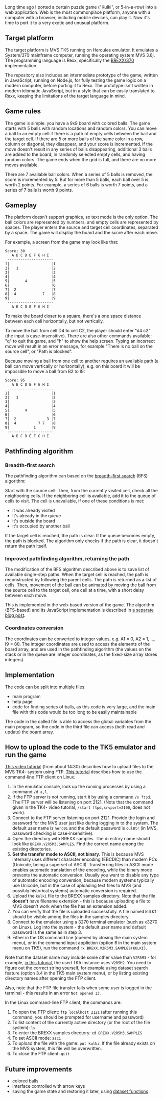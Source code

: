 Long time ago I ported a certain puzzle game ("Kulki", or 5-in-a-row) into a web application. Web is the most commonplace platform, anyone with a computer with a browser, including mobile devices, can play it. Now it's time to port it to a very exotic and unusual platform.

## Target platform

The target platform is MVS TK5 running on Hercules emulator. It emulates a System/370 mainframe computer, running the operating system MVS 3.8j. The programming language is Rexx, specifically the [BREXX/370](https://brexx370.readthedocs.io/en/latest/index.html) implementation.

The repository also includes an intermediate prototype of the game, written in JavaScript, running on Node.js, for fully testing the game logic on a modern computer, before porting it to Rexx. The prototype isn't written in modern idiomatic JavaScript, but in a style that can be easily translated to Rexx, keeping the limitations of the target language in mind.

## Game rules

The game is simple: you have a 9x9 board with colored balls. The game starts with 5 balls with random locations and random colors. You can move a ball to an empty cell if there is a path of empty cells between the ball and the target cell. If there are 5 or more balls of the same color in a row, column or diagonal, they disappear, and your score is incremented. If the move doesn't result in any series of balls disappearing, additional 3 balls are added to the board, in randomly selected empty cells, and having random colors. The game ends when the grid is full, and there are no more moves available.

There are 7 available ball colors. When a series of 5 balls is removed, the score is incremented by 5. But for more than 5 balls, each ball over 5 is worth 2 points. For example, a series of 6 balls is worth 7 points, and a series of 7 balls is worth 9 points.

## Gameplay

The platform doesn't support graphics, so text mode is the only option. The ball colors are represented by numbers, and empty cells are represented by spaces. The player enters the source and target cell coordinates, separated by a space. The game will display the board and the score after each move.

For example, a screen from the game may look like that:

```
Score: 30
   A B C D E F G H I
 ---------------------
1|                   |1
2|   1               |2
3|                   |3
4|                   |4
5|       4           |5
6|                   |6
7|  2                |7
8|  4            7   |8
9|                   |9
 ---------------------
   A B C D E F G H I
```

To make the board closer to a square, there's a one space distance between each cell horizontally, but not vertically.

To move the ball from cell D4 to cell C2, the player should enter "d4 c2" (the input is case-insensitive). There are also other commands available: "q" to quit the game, and "h" to show the help screen. Typing an incorrect move will result in an error message, for example "There is no ball on the source cell", or "Path is blocked".

Because moving a ball from one cell to another requires an available path (a ball can move vertically or horizontally), e.g. on this board it will be impossible to move a ball from B2 to I9:

```
Score: 95
   A B C D E F G H I
 ---------------------
1|                   |1
2|   1               |2
3|                   |3
4|                   |4
5|       4           |5
6|                   |6
7|  2              3 |7
8|  4          7 7   |8
9|           1       |9
 ---------------------
   A B C D E F G H I
```

## Pathfinding algorithm

### Breadth-first search

The pathfinding algorithm can based on the [breadth-first search](https://en.wikipedia.org/wiki/Breadth-first_search) (BFS) algorithm:

Start with the source cell. Then, from the currently visited cell, check all the neighboring cells. If the neighboring cell is available, add it to the queue of cells to visit. The cell is unavailable, if one of these conditions is met:

- it was already visited
- it's already in the queue
- it's outside the board
- it's occupied by another ball

If the target cell is reached, the path is clear. If the queue becomes empty, the path is blocked. The algorithm only checks if the path is clear, it doesn't return the path itself.

### Improved pathfinding algorithm, returning the path

The modification of the BFS algorithm described above is to save list of available single-step paths. When the target cell is reached, the path is reconstructed by following the parent cells. The path is returned as a list of cells. Then, movement of the ball can be animated by moving the ball from the source cell to the target cell, one cell at a time, with a short delay between each move.

This is implemented in the web-based version of the game. The algorithm (BFS-based) and its JavaScript implementation is described in [a separate blog post](https://mieszkogulinski.github.io/pathfinding-algorithm-in-a-puzzle-game).

### Coordinates conversion

The coordinates can be converted to integer values, e.g. A1 = 0, A2 = 1, ..., I9 = 80. The integer coordinates are used to access the elements of the board array, and are used in the pathfinding algorithm (the values on the stack or in the queue are integer coordinates, as the fixed-size array stores integers).

## Implementation

The code [can be split into multiple files](https://brexx370.readthedocs.io/en/latest/calling.html):

- main program
- help page
- code for finding series of balls, as this code is very large, and the main file with this code would be too long to be easily maintainable

The code in the called file is able to access the global variables from the main program, so the code in the third file can access (both read and update) the board array.

## How to upload the code to the TK5 emulator and run the game

[This video tutorial](https://www.youtube.com/watch?v=Ks2YPiP0tys) (from about 14:30) describes how to upload files to the MVS TK4- system using FTP. [This tutorial](https://linuxize.com/post/how-to-use-linux-ftp-command-to-transfer-files/) describes how to use the command-line FTP client on Linux.

1. In the emulator console, look up the running processes by using a command `/d a,l`.
2. If the FTP server is not running, start it by using a command `/s ftpd`. The FTP server will be listening on port 2121. (Note that the command given in the TK4- video tutorial, `/start ftpd,srvport=2100`, does not work).
3. Connect to the FTP server listening on port 2121. Provide the login and password for the MVS user just like during logging in to the system. The default user name is `herc01` and the default password is `cul8tr` (in MVS, password checking is case-insensitive).
4. Open the directory with BREXX samples. The directory name should look like `BREXX.V2R5M3.SAMPLES`. Find the correct name among the existing directories.
5. **Set the transfer mode to ASCII, not binary**. This is because MVS internally uses different character encoding (EBCDIC) than modern PCs (Unicode, being a superset of ASCII). Transferring files in ASCII mode enables automatic translation of the encoding, while the binary mode prevents the automatic conversion. Usually you want to disable any type of automatic encoding conversion, because modern systems typically use Unicode, but in the case of uploading text files to MVS (and possibly historical systems) automatic conversion is required.
6. Upload the `kulki` file to the BREXX samples directory. Note that the file **doesn't** have filename extension - this is because uploading a file to MVS doesn't work when the file has an extension added.
7. You can verify that the file is uploaded successfully. A file named `KULKI` should be visible among the files in the samples directory.
8. Connect to the emulator using a 3270 terminal emulator (such as x3270 on Linux). Log into the system - the default user name and default password is the same as in step 3.
9. Either in the OS command line (opened by closing the main system menu), or in the command input appliction (option 6 in the main system menu on TK5), run the command `rx BREXX.V2R5M3.SAMPLES(KULKI)`.

Note that the dataset name may include some other value than `V2R5M3` - for example, [in this tutorial](https://www.youtube.com/watch?v=JzIyFzF6y9Q), the used TK5 instance uses `V2R5M2`. You need to figure out the correct string yourself, for example using dataset search feature (option 3.4 in the TK5 main system menu), or by listing existing directory names after opening the FTP client.

Also, note that the FTP file transfer fails when some user is logged in the terminal - this results in an error `Not opened 13`.

In the Linux command-line FTP client, the commands are:

1. To open the FTP client: `ftp localhost 2121` (after running this command, you should be prompted for username and password)
2. To list content of the currently active directory (or the root of the file system): `ls`
3. To enter the BREXX samples directory: `cd BREXX.V2R5M3.SAMPLES`
4. To set ASCII mode: `asci`
5. To upload the file with the game: `put kulki`. If the file already exists on the MVS system, this file will be overwritten.
6. To close the FTP client: `quit`

## Future improvements

- colored balls
- interface controlled with arrow keys
- saving the game state and restoring it later, using [dataset functions](https://brexx370.readthedocs.io/en/latest/dataset.html)
